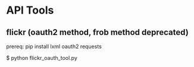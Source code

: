 # API Tools

## flickr (oauth2 method, frob method deprecated)

prereq: pip install lxml oauth2 requests

$ python flickr_oauth_tool.py

